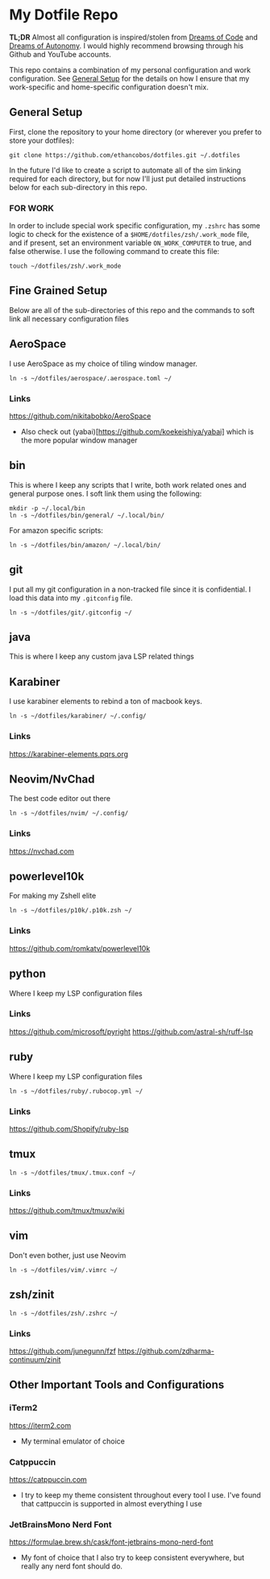 # My Dotfile Repo 

**TL;DR** Almost all configuration is inspired/stolen from [Dreams of Code](https://github.com/dreamsofcode-io) and [
Dreams of Autonomy](https://github.com/dreamsofautonomy). I would highly recommend browsing through his Github and YouTube accounts.

This repo contains a combination of my personal configuration and work configuration. See [General Setup](#general-setup) for the details on how I ensure that my work-specific and home-specific configuration doesn't mix.

## General Setup

First, clone the repository to your home directory (or wherever you prefer to store your dotfiles):

    git clone https://github.com/ethancobos/dotfiles.git ~/.dotfiles

In the future I'd like to create a script to automate all of the sim linking required for each directory, but for now I'll just put detailed instructions below for each sub-directory in this repo.

### FOR WORK

In order to include special work specific configuration, my `.zshrc` has some logic to check for the existence of a `$HOME/dotfiles/zsh/.work_mode` file, and if present, set an environment variable `ON_WORK_COMPUTER` to true, and false otherwise. I use the following command to create this file:

    touch ~/dotfiles/zsh/.work_mode

## Fine Grained Setup

Below are all of the sub-directories of this repo and the commands to soft link all necessary configuration files

## AeroSpace

I use AeroSpace as my choice of tiling window manager.

    ln -s ~/dotfiles/aerospace/.aerospace.toml ~/

### Links

https://github.com/nikitabobko/AeroSpace

* Also check out (yabai)[https://github.com/koekeishiya/yabai] which is the more popular window manager

## bin

This is where I keep any scripts that I write, both work related ones and general purpose ones. I soft link them using the following:

    mkdir -p ~/.local/bin
    ln -s ~/dotfiles/bin/general/ ~/.local/bin/

For amazon specific scripts:

    ln -s ~/dotfiles/bin/amazon/ ~/.local/bin/

## git

I put all my git configuration in a non-tracked file since it is confidential. I load this data into my `.gitconfig` file.

    ln -s ~/dotfiles/git/.gitconfig ~/
   
## java

This is where I keep any custom java LSP related things

## Karabiner

I use karabiner elements to rebind a ton of macbook keys.

    ln -s ~/dotfiles/karabiner/ ~/.config/  

### Links
https://karabiner-elements.pqrs.org

## Neovim/NvChad

The best code editor out there

    ln -s ~/dotfiles/nvim/ ~/.config/ 

### Links
https://nvchad.com

## powerlevel10k

For making my Zshell elite

    ln -s ~/dotfiles/p10k/.p10k.zsh ~/

### Links
https://github.com/romkatv/powerlevel10k

## python

Where I keep my LSP configuration files

### Links
https://github.com/microsoft/pyright
https://github.com/astral-sh/ruff-lsp

## ruby

Where I keep my LSP configuration files

    ln -s ~/dotfiles/ruby/.rubocop.yml ~/

### Links
https://github.com/Shopify/ruby-lsp

## tmux

    ln -s ~/dotfiles/tmux/.tmux.conf ~/

### Links
https://github.com/tmux/tmux/wiki

## vim

Don't even bother, just use Neovim

    ln -s ~/dotfiles/vim/.vimrc ~/
    

## zsh/zinit

    ln -s ~/dotfiles/zsh/.zshrc ~/

### Links
https://github.com/junegunn/fzf
https://github.com/zdharma-continuum/zinit

## Other Important Tools and Configurations

### iTerm2 

https://iterm2.com

* My terminal emulator of choice

### Catppuccin

https://catppuccin.com

* I try to keep my theme consistent throughout every tool I use. I've found that cattpuccin is supported in almost everything I use

### JetBrainsMono Nerd Font

https://formulae.brew.sh/cask/font-jetbrains-mono-nerd-font

* My font of choice that I also try to keep consistent everywhere, but really any nerd font should do.
